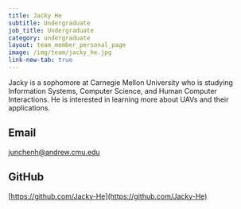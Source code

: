 ```yaml
---
title: Jacky He
subtitle: Undergraduate
job_title: Undergraduate
category: undergraduate
layout: team_member_personal_page
image: /img/team/jacky_he.jpg
link-new-tab: true
---
```


Jacky is a sophomore at Carnegie Mellon University who is studying Information Systems, Computer Science, and Human Computer Interactions. He is interested in learning more about UAVs and their applications. 

## Email ##
junchenh@andrew.cmu.edu

## GitHub ##
[https://github.com/Jacky-He](https://github.com/Jacky-He)